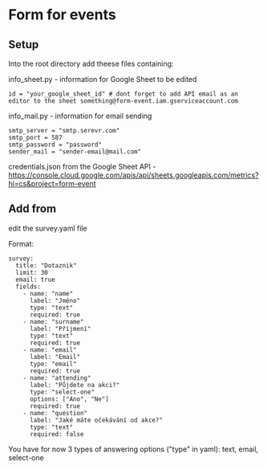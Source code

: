 # Form for events
## Setup
Into the root directory add theese files containing:

info_sheet.py - information for Google Sheet to be edited
```
id = "your_google_sheet_id" # dont forget to add API email as an editor to the sheet something@form-event.iam.gserviceaccount.com
```

info_mail.py - information for email sending
```
smtp_server = "smtp.serevr.com"
smtp_port = 587
smtp_password = "password"
sender_mail = "sender-email@mail.com"
```

credentials.json
from the Google Sheet API -  https://console.cloud.google.com/apis/api/sheets.googleapis.com/metrics?hl=cs&project=form-event

## Add from
edit the survey.yaml file

Format:
```
survey:
  title: "Dotaznik"
  limit: 30
  email: true
  fields:
    - name: "name"
      label: "Jméno"
      type: "text"
      required: true
    - name: "surname"
      label: "Příjmení"
      type: "text"
      required: true
    - name: "email"
      label: "Email"
      type: "email"
      required: true
    - name: "attending"
      label: "Půjdete na akci?"
      type: "select-one"
      options: ["Ano", "Ne"]
      required: true
    - name: "question"
      label: "Jaké máte očekávání od akce?"
      type: "text"
      required: false
```

You have for now 3 types of answering options ("type" in yaml): text, email, select-one

